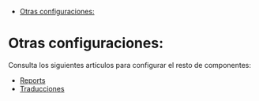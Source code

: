 <!-- TOC INICIO -->
- [Otras configuraciones:](#otras-configuraciones)
<!-- TOC FIN -->

# Otras configuraciones:

Consulta los siguientes artículos para configurar el resto de componentes:

- [Reports](https://rfc.gisce.net/t/montar-entorno-de-desarrollo-reports/1992) 
- [Traducciones](https://rfc.gisce.net/t/traducciones-procedimiento-para-traducir-un-modulo/392)